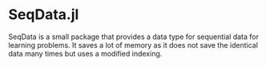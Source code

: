 # SeqData.jl

SeqData is a small package that provides a data type for sequential data for learning problems. It saves a lot of memory as it does not save the identical data many times but uses a modified indexing.
